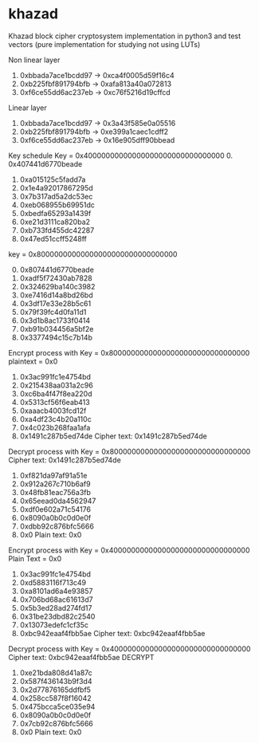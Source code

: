 # khazad
Khazad block cipher cryptosystem implementation in python3 and test vectors (pure implementation for studying not using LUTs)

Non linear layer
1. 0xbbada7ace1bcdd97 -> 0xca4f0005d59f16c4
2. 0xb225fbf891794bfb -> 0xafa813a40a072813
3. 0xf6ce55dd6ac237eb -> 0xc76f5216d19cffcd

Linear layer
1. 0xbbada7ace1bcdd97 -> 0x3a43f585e0a05516
2. 0xb225fbf891794bfb -> 0xe399a1caec1cdff2
3. 0xf6ce55dd6ac237eb -> 0x16e905dff90bbead

Key schedule
Key = 0x40000000000000000000000000000000
0. 0x407441d6770beade
1. 0xa015125c5fadd7a
2. 0x1e4a92017867295d
3. 0x7b317ad5a2dc53ec
4. 0xeb068955b69951dc
5. 0xbedfa65293a1439f
6. 0xe21d3111ca820ba2
7. 0xb733fd455dc42287
8. 0x47ed51ccff5248ff

key = 0x80000000000000000000000000000000

0. 0x807441d6770beade
1. 0xadf5f72430ab7828
2. 0x324629ba140c3982
3. 0xe7416d14a8bd26bd
4. 0x3df17e33e28b5c61
5. 0x79f39fc4d0fa11d1
6. 0x3d1b8ac1733f0414
7. 0xb91b034456a5bf2e
8. 0x3377494c15c7b14b

Encrypt process with
Key = 0x80000000000000000000000000000000
plaintext = 0x0
1. 0x3ac991fc1e4754bd
2. 0x215438aa031a2c96
3. 0xc6ba4f47f8ea220d
4. 0x5313cf56f6eab413
5. 0xaaacb4003fcd12f
6. 0xa4df23c4b20a110c
7. 0x4c023b268faa1afa
8. 0x1491c287b5ed74de
Cipher text: 0x1491c287b5ed74de

Decrypt process with
Key = 0x80000000000000000000000000000000
Cipher text: 0x1491c287b5ed74de
1. 0xf821da97af91a51e
2. 0x912a267c710b6af9
3. 0x48fb81eac756a3fb
4. 0x65eead0da4562947
5. 0xdf0e602a71c54176
6. 0x8090a0b0c0d0e0f
7. 0xdbb92c876bfc5666
8. 0x0
Plain text: 0x0


Encrypt process with
Key = 0x40000000000000000000000000000000
Plain Text = 0x0

1. 0x3ac991fc1e4754bd
2. 0xd5883116f713c49
3. 0xa8101ad6a4e93857
4. 0x706bd68ac61613d7
5. 0x5b3ed28ad274fd17
6. 0x31be23dbd82c2540
7. 0x13073edefc1cf35c
8. 0xbc942eaaf4fbb5ae
Cipher text: 0xbc942eaaf4fbb5ae

Decrypt process with
Key = 0x40000000000000000000000000000000
Cipher text: 0xbc942eaaf4fbb5ae
DECRYPT
1. 0xe21bda808d41a87c
2. 0x587f436143b9f3d4
3. 0x2d77876165ddfbf5
4. 0x258cc587f8f16042
5. 0x475bcca5ce035e94
6. 0x8090a0b0c0d0e0f
7. 0x7cb92c876bfc5666
8. 0x0
Plain text: 0x0
